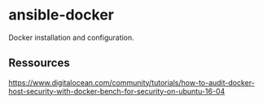 # ansible-docker

Docker installation and configuration.

## Ressources

https://www.digitalocean.com/community/tutorials/how-to-audit-docker-host-security-with-docker-bench-for-security-on-ubuntu-16-04
